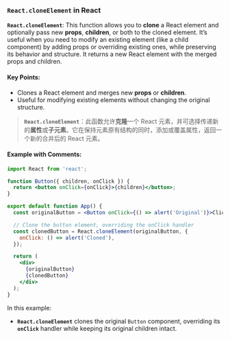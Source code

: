 ### `React.cloneElement` in React

**`React.cloneElement`**: This function allows you to **clone** a React element and optionally pass new **props**, **children**, or both to the cloned element. It’s useful when you need to modify an existing element (like a child component) by adding props or overriding existing ones, while preserving its behavior and structure. It returns a new React element with the merged props and children.

<audio src="..\..\mp3/__`React.cloneE.mp3"></audio>

#### Key Points:
- Clones a React element and merges new **props** or **children**.
- Useful for modifying existing elements without changing the original structure.

> **`React.cloneElement`**：此函数允许**克隆**一个 React 元素，并可选择传递新的**属性**或**子元素**。它在保持元素原有结构的同时，添加或覆盖属性，返回一个新的合并后的 React 元素。
>
> <audio src="..\..\mp3/_`React.cloneEl.mp3"></audio>

#### Example with Comments:

<audio src="..\..\mp3/这段代码展示了 React 中 (1).mp3"></audio>

<audio src="..\..\mp3/This code demon (6).mp3"></audio>

```jsx
import React from 'react';

function Button({ children, onClick }) {
  return <button onClick={onClick}>{children}</button>;
}

export default function App() {
  const originalButton = <Button onClick={() => alert('Original')}>Click me</Button>;

  // Clone the button element, overriding the onClick handler
  const clonedButton = React.cloneElement(originalButton, {
    onClick: () => alert('Cloned'),
  });

  return (
    <div>
      {originalButton}
      {clonedButton}
    </div>
  );
}
```

In this example:
- **`React.cloneElement`** clones the original `Button` component, overriding its **`onClick`** handler while keeping its original children intact.
